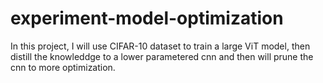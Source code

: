 # experiment-model-optimization
In this project, I will use CIFAR-10 dataset to train a large ViT model, then distill the knowleddge to a lower parametered cnn and then will prune the cnn to more optimization.
